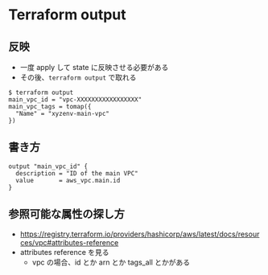 # Terraform output

## 反映
- 一度 apply して state に反映させる必要がある
- その後、`terraform output` で取れる

```
$ terraform output
main_vpc_id = "vpc-XXXXXXXXXXXXXXXXX"
main_vpc_tags = tomap({
  "Name" = "xyzenv-main-vpc"
})
```

## 書き方

```
output "main_vpc_id" {
  description = "ID of the main VPC"
  value       = aws_vpc.main.id
}
```

## 参照可能な属性の探し方
- https://registry.terraform.io/providers/hashicorp/aws/latest/docs/resources/vpc#attributes-reference
- attributes reference を見る
    - vpc の場合、id とか arn とか tags_all とかがある
